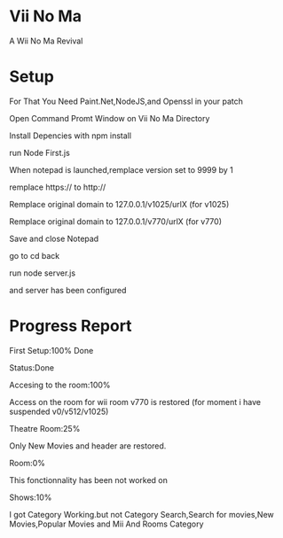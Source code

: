 # Vii No Ma

A Wii No Ma Revival

# Setup

For That You Need Paint.Net,NodeJS,and Openssl in your patch

Open Command Promt Window on Vii No Ma Directory

Install Depencies with npm install

run Node First.js

When notepad is launched,remplace version set to 9999 by 1

remplace https:// to http://

Remplace original domain to 127.0.0.1/v1025/urlX (for v1025)

Remplace original domain to 127.0.0.1/v770/urlX (for v770)

Save and close Notepad

go to cd back

run node server.js

and server has been configured

# Progress Report

First Setup:100% Done

Status:Done

Accesing to the room:100%

Access on the room for wii room v770 is restored (for moment i have suspended v0/v512/v1025)

Theatre Room:25%

Only New Movies and header are restored.

Room:0%

This fonctionnality has been not worked on

Shows:10%

I got Category Working.but not Category Search,Search for movies,New Movies,Popular Movies and Mii And Rooms Category
